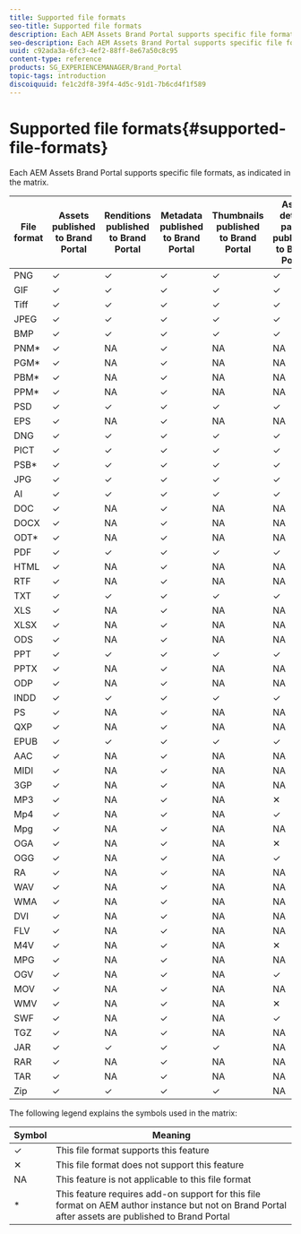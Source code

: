 ```yaml
---
title: Supported file formats
seo-title: Supported file formats
description: Each AEM Assets Brand Portal supports specific file formats, as indicated in the matrix. 
seo-description: Each AEM Assets Brand Portal supports specific file formats, as indicated in the matrix. 
uuid: c92ada3a-6fc3-4ef2-88ff-8e67a50c8c95
content-type: reference
products: SG_EXPERIENCEMANAGER/Brand_Portal
topic-tags: introduction
discoiquuid: fe1c2df8-39f4-4d5c-91d1-7b6cd4f1f589
---
```


# Supported file formats{#supported-file-formats}

Each AEM Assets Brand Portal supports specific file formats, as indicated in the matrix.

| File format | Assets published to Brand Portal | Renditions published to Brand Portal | Metadata published to Brand Portal | Thumbnails published to Brand Portal | Asset details pages published to Brand Portal | Link shares | Link share thumbnails | Link share previews |
|-------------|----------------------------------|--------------------------------------|------------------------------------|--------------------------------------|-----------------------------------------------|-------------|-----------------------|---------------------|
| PNG         | ✓                                | ✓                                    | ✓                                  | ✓                                    | ✓                                             | ✓           | ✓                     | ✓                   |
| GIF         | ✓                                | ✓                                    | ✓                                  | ✓                                    | ✓                                             | ✓           | ✓                     | ✓                   |
| Tiff        | ✓                                | ✓                                    | ✓                                  | ✓                                    | ✓                                             | ✓           | ✓                     | ✕                   |
| JPEG        | ✓                                | ✓                                    | ✓                                  | ✓                                    | ✓                                             | ✓           | ✓                     | ✓                   |
| BMP         | ✓                                | ✓                                    | ✓                                  | ✓                                    | ✓                                             | ✓           | ✓                     | ✕                   |
| PNM*        | ✓                                | NA                                   | ✓                                  | NA                                   | NA                                            | ✓           | NA                    | NA                  |
| PGM*        | ✓                                | NA                                   | ✓                                  | NA                                   | NA                                            | ✓           | NA                    | NA                  |
| PBM*        | ✓                                | NA                                   | ✓                                  | NA                                   | NA                                            | ✓           | NA                    | NA                  |
| PPM*        | ✓                                | NA                                   | ✓                                  | NA                                   | NA                                            | ✓           | NA                    | NA                  |
| PSD         | ✓                                | ✓                                    | ✓                                  | ✓                                    | ✓                                             | ✓           | ✓                     | ✕                   |
| EPS         | ✓                                | NA                                   | ✓                                  | NA                                   | NA                                            | ✓           | NA                    | ✕                   |
| DNG         | ✓                                | ✓                                    | ✓                                  | ✓                                    | ✓                                             | ✓           | ✓                     | ✕                   |
| PICT        | ✓                                | ✓                                    | ✓                                  | ✓                                    | ✓                                             | ✓           | ✓                     | ✕                   |
| PSB*        | ✓                                | ✓                                    | ✓                                  | ✓                                    | ✓                                             | ✓           | ✓                     | ✕                   |
| JPG         | ✓                                | ✓                                    | ✓                                  | ✓                                    | ✓                                             | ✓           | ✓                     | ✓                   |
| AI          | ✓                                | ✓                                    | ✓                                  | ✓                                    | ✓                                             | ✓           | ✓                     | ✕                   |
| DOC         | ✓                                | NA                                   | ✓                                  | NA                                   | NA                                            | ✓           | ✕                     | ✕                   |
| DOCX        | ✓                                | NA                                   | ✓                                  | NA                                   | NA                                            | ✓           | ✕                     | ✕                   |
| ODT*        | ✓                                | NA                                   | ✓                                  | NA                                   | NA                                            | ✓           | ✕                     | ✕                   |
| PDF         | ✓                                | ✓                                    | ✓                                  | ✓                                    | ✓                                             | ✓           | ✓                     | ✕                   |
| HTML        | ✓                                | NA                                   | ✓                                  | NA                                   | NA                                            | ✓           | ✕                     | ✕                   |
| RTF         | ✓                                | NA                                   | ✓                                  | NA                                   | NA                                            | ✓           | ✕                     | ✕                   |
| TXT         | ✓                                | ✓                                    | ✓                                  | ✓                                    | ✓                                             | ✓           | ✓                     | ✕                   |
| XLS         | ✓                                | NA                                   | ✓                                  | NA                                   | NA                                            | ✓           | ✕                     | ✕                   |
| XLSX        | ✓                                | NA                                   | ✓                                  | NA                                   | NA                                            | ✓           | ✕                     | ✕                   |
| ODS         | ✓                                | NA                                   | ✓                                  | NA                                   | NA                                            | ✓           | ✕                     | ✕                   |
| PPT         | ✓                                | ✓                                    | ✓                                  | ✓                                    | ✓                                             | ✓           | ✓                     | ✕                   |
| PPTX        | ✓                                | NA                                   | ✓                                  | NA                                   | NA                                            | ✓           | ✕                     | ✕                   |
| ODP         | ✓                                | NA                                   | ✓                                  | NA                                   | NA                                            | ✓           | ✕                     | ✕                   |
| INDD        | ✓                                | ✓                                    | ✓                                  | ✓                                    | ✓                                             | ✓           | ✓                     | ✕                   |
| PS          | ✓                                | NA                                   | ✓                                  | NA                                   | NA                                            | ✓           | ✕                     | ✕                   |
| QXP         | ✓                                | NA                                   | ✓                                  | NA                                   | NA                                            | ✓           | ✕                     | ✕                   |
| EPUB        | ✓                                | ✓                                    | ✓                                  | ✓                                    | ✓                                             | ✓           | ✓                     | ✕                   |
| AAC         | ✓                                | NA                                   | ✓                                  | NA                                   | NA                                            | ✓           | ✕                     | ✕                   |
| MIDI        | ✓                                | NA                                   | ✓                                  | NA                                   | NA                                            | ✓           | ✕                     | ✕                   |
| 3GP         | ✓                                | NA                                   | ✓                                  | NA                                   | NA                                            | ✓           | ✕                     | ✕                   |
| MP3         | ✓                                | NA                                   | ✓                                  | NA                                   | ✕                                             | ✓           | ✕                     | ✕                   |
| Mp4         | ✓                                | NA                                   | ✓                                  | NA                                   | ✓                                             | ✓           | ✕                     | ✕                   |
| Mpg         | ✓                                | NA                                   | ✓                                  | NA                                   | NA                                            | ✓           | ✕                     | ✕                   |
| OGA         | ✓                                | NA                                   | ✓                                  | NA                                   | ✕                                             | ✓           | ✕                     | ✕                   |
| OGG         | ✓                                | NA                                   | ✓                                  | NA                                   | ✓                                             | ✓           | ✕                     | ✕                   |
| RA          | ✓                                | NA                                   | ✓                                  | NA                                   | NA                                            | ✓           | ✕                     | ✕                   |
| WAV         | ✓                                | NA                                   | ✓                                  | NA                                   | NA                                            | ✓           | ✕                     | ✕                   |
| WMA         | ✓                                | NA                                   | ✓                                  | NA                                   | NA                                            | ✓           | ✕                     | ✕                   |
| DVI         | ✓                                | NA                                   | ✓                                  | NA                                   | NA                                            | ✓           | ✕                     | ✕                   |
| FLV         | ✓                                | NA                                   | ✓                                  | NA                                   | NA                                            | ✓           | ✕                     | ✕                   |
| M4V         | ✓                                | NA                                   | ✓                                  | NA                                   | ✕                                             | ✓           | ✕                     | ✕                   |
| MPG         | ✓                                | NA                                   | ✓                                  | NA                                   | NA                                            | ✓           | ✕                     | ✕                   |
| OGV         | ✓                                | NA                                   | ✓                                  | NA                                   | ✓                                             | ✓           | ✕                     | ✕                   |
| MOV         | ✓                                | NA                                   | ✓                                  | NA                                   | NA                                            | ✓           | ✕                     | ✕                   |
| WMV         | ✓                                | NA                                   | ✓                                  | NA                                   | ✕                                             | ✓           | ✕                     | ✕                   |
| SWF         | ✓                                | NA                                   | ✓                                  | NA                                   | ✓                                             | ✓           | ✕                     | ✕                   |
| TGZ         | ✓                                | NA                                   | ✓                                  | NA                                   | NA                                            | ✓           | NA                    | ✕                   |
| JAR         | ✓                                | ✓                                    | ✓                                  | ✓                                    | NA                                            | ✓           | ✓                     | ✕                   |
| RAR         | ✓                                | NA                                   | ✓                                  | NA                                   | NA                                            | ✓           | NA                    | ✕                   |
| TAR         | ✓                                | NA                                   | ✓                                  | NA                                   | NA                                            | ✓           | NA                    | ✕                   |
| Zip         | ✓                                | ✓                                    | ✓                                  | ✓                                    | NA                                            | ✓           | ✓                     | ✕                   |

The following legend explains the symbols used in the matrix:

| Symbol | Meaning                                                                                                                                             |
|--------|-----------------------------------------------------------------------------------------------------------------------------------------------------|
| ✓      | This file format supports this feature                                                                                                              |
| ✕      | This file format does not support this feature                                                                                                      |
| NA     | This feature is not applicable to this file format                                                                                                  |
| *      | This feature requires add-on support for this file format on AEM author instance but not on Brand Portal after assets are published to Brand Portal |
